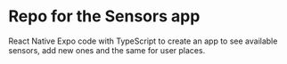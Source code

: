 # Repo for the Sensors app

React Native Expo code with TypeScript to create an app to see available sensors, add new ones and the same for user places.
